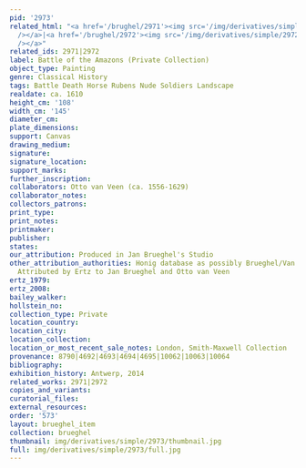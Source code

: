 ```yaml
---
pid: '2973'
related_html: "<a href='/brughel/2971'><img src='/img/derivatives/simple/2971/thumbnail.jpg'
  /></a>|<a href='/brughel/2972'><img src='/img/derivatives/simple/2972/thumbnail.jpg'
  /></a>"
related_ids: 2971|2972
label: Battle of the Amazons (Private Collection)
object_type: Painting
genre: Classical History
tags: Battle Death Horse Rubens Nude Soldiers Landscape
realdate: ca. 1610
height_cm: '108'
width_cm: '145'
diameter_cm: 
plate_dimensions: 
support: Canvas
drawing_medium: 
signature: 
signature_location: 
support_marks: 
further_inscription: 
collaborators: Otto van Veen (ca. 1556-1629)
collaborator_notes: 
collectors_patrons: 
print_type: 
print_notes: 
printmaker: 
publisher: 
states: 
our_attribution: Produced in Jan Brueghel's Studio
other_attribution_authorities: Honig database as possibly Brueghel/Van Veen studios,
  Attributed by Ertz to Jan Brueghel and Otto van Veen
ertz_1979: 
ertz_2008: 
bailey_walker: 
hollstein_no: 
collection_type: Private
location_country: 
location_city: 
location_collection: 
location_or_most_recent_sale_notes: London, Smith-Maxwell Collection
provenance: 8790|4692|4693|4694|4695|10062|10063|10064
bibliography: 
exhibition_history: Antwerp, 2014
related_works: 2971|2972
copies_and_variants: 
curatorial_files: 
external_resources: 
order: '573'
layout: brueghel_item
collection: brueghel
thumbnail: img/derivatives/simple/2973/thumbnail.jpg
full: img/derivatives/simple/2973/full.jpg
---
```

